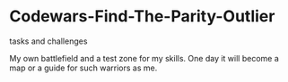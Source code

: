 # Codewars-Find-The-Parity-Outlier
tasks and challenges

My own battlefield and a test zone for my skills.
One day it will become a map or a guide for such warriors as me.

